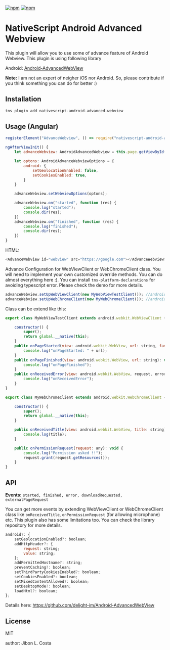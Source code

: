 [![npm](https://img.shields.io/npm/v/nativescript-android-advanced-webview.svg)](https://www.npmjs.com/package/nativescript-android-advanced-webview)
[![npm](https://img.shields.io/npm/dt/nativescript-android-advanced-webview.svg?label=npm%20downloads)](https://www.npmjs.com/package/nativescript-android-advanced-webview)

# NativeScript Android Advanced Webview

This plugin will allow you to use some of advance feature of Android Webview. This plugin is using following library

Android: [Android-AdvancedWebView
](https://github.com/delight-im/Android-AdvancedWebView
)

**Note:** I am not an expert of neigher iOS nor Android. So, please contribute if you think something you can do for better :) 

## Installation


```javascript
tns plugin add nativescript-android-advanced-webview
```

## Usage (Angular)

```javascript
registerElement("AdvanceWebview", () => require("nativescript-android-advanced-webview").AndroidAdvancedWebview);

ngAfterViewInit() {
    let advanceWebview: AndroidAdvancedWebview = this.page.getViewById("webview");

    let optons: AndroidAdvanceWebviewOptions = {
        android: {
            setGeolocationEnabled: false,
            setCookiesEnabled: true,
        }
    }

    advanceWebview.setWebviewOptions(optons);

    advanceWebview.on("started", function (res) {
        console.log("started");
        console.dir(res);
    })
    advanceWebview.on("finished", function (res) {
        console.log("finished");
        console.dir(res);
    })
}
 ```

 HTML:
```javascript
<AdvanceWebview id="webview" src="https://google.com"></AdvanceWebview>
```


Advance Configuration for WebViewClient or WebChromeClient class. You will need to implement your own customized override methods. You can do almost everything here :). You can install `tns-platform-declarations` for avoiding typescript error. Please check the demo for more details.

```javascript
advanceWebview.setUpWebViewClient(new MyWebViewTestClient()); //android.webkit.WebViewClient class
advanceWebview.setUpWebChromeClient(new MyWebChromeClient()); //android.webkit.WebChromeClient
```

Class can be extend like this:

```javascript
export class MyWebViewTestClient extends android.webkit.WebViewClient {

    constructor() {
        super();
        return global.__native(this);
    }
    public onPageStarted(view: android.webkit.WebView, url: string, favicon: android.graphics.Bitmap): void {
        console.log("onPageStarted: " + url);
    }
    public onPageFinished(view: android.webkit.WebView, url: string): void {
        console.log("onPageFinished");
    }
    public onReceivedError(view: android.webkit.WebView, request, error): void {
        console.log("onReceivedError");
    }
}

export class MyWebChromeClient extends android.webkit.WebChromeClient {

    constructor() {
        super();
        return global.__native(this);
    }

    public onReceivedTitle(view: android.webkit.WebView, title: string): void {
        console.log(title);
    }

    public onPermissionRequest(request: any): void {
        console.log("Permission asked !!");
        request.grant(request.getResources());
    }
}
```


## API

**Events:** `started, finished, error, downloadRequested, externalPageRequest`

You can get more events by extending WebViewClient or WebChromeClient class like `onReceivedTitle`, `onPermissionRequest` (for allowing microphone) etc. This plugin also has some limitations too. You can check the library repository for more details.

```javascript 
android?: {
    setGeolocationEnabled?: boolean;
    addHttpHeader?: {
        request: string;
        value: string;
    };
    addPermittedHostname?: string;
    preventCaching?: boolean;
    setThirdPartyCookiesEnabled?: boolean;
    setCookiesEnabled?: boolean;
    setMixedContentAllowed?: boolean;
    setDesktopMode?: boolean;
    loadHtml?: boolean;
};
```
Details here: https://github.com/delight-im/Android-AdvancedWebView
## License

MIT

author: Jibon L. Costa
